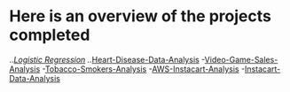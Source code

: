 # Here is an overview of the projects completed

..*[Logistic Regression](logistic.md)
..*[Heart-Disease-Data-Analysis](heart.md)
-[Video-Game-Sales-Analysis](video.md)
-[Tobacco-Smokers-Analysis](tobacco.md)
-[AWS-Instacart-Analysis](awsinsta.md)
-[Instacart-Data-Analysis](insta.md)
